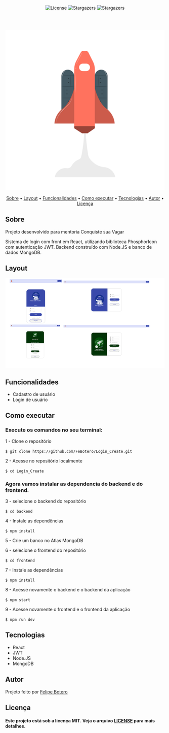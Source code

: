 <p align="center">
   <img alt="License" src="https://img.shields.io/badge/license-MIT-%23845afd">
   <img alt="Stargazers" src="https://img.shields.io/badge/Stars-1-%23845afd">
  <img alt="Stargazers" src="https://img.shields.io/badge/Forks-0-%23845afd">
 
  
  
</p>
<br><br>
<p align="center">

  <img alt="SpaceLogin" src="https://github.com/FeBotero/Login_Create/blob/main/frontend/src/assets/Solar%20system-pana.png">
 </p>                
 
 <p align="center">
 <a href="#sobre">Sobre</a> •
 <a href="#layout">Layout</a> • 
 <a href="#funcoes">Funcionalidades</a> •
 <a href="#como_executar">Como executar</a> • 
 <a href="#tecnologias">Tecnologias</a> • 
 <a href="#autor">Autor</a> • 
 <a href="#licenca">Licença</a>
</p>



<h2 id="sobre">Sobre</h2>

<p>Projeto desenvolvido para mentoria Conquiste sua Vagar</p>
<p>
  Sistema de login com front em React, utilizando biblioteca PhosphorIcon com autenticação JWT. Backend construído com Node.JS e banco de dados MongoDB.
</p>

 <h2 id="layout">Layout</h2>
 
 
<img alt="SpaceLogin" src="https://github.com/FeBotero/Login_Create/blob/main/frontend/src/assets/assets.png">


<h2 id="funcoes">Funcionalidades</h2>

<ul>
   <li>Cadastro de usuário</li>
   <li>Login de usuário</li>
   
   
</ul>
   
   
  

  <h2 id="como_executar">Como executar</h2>
  <h3>Execute os comandos no seu terminal:</h3>
  
<p>1 - Clone o repositório</p>
   
`$ git clone https://github.com/FeBotero/Login_Create.git`

<p>2 - Acesse no repositório localmente</p>

`$ cd Login_Create`

<h3>Agora vamos instalar as dependencia do backend e do frontend.</h3>

<p>3 - selecione o backend do repositório</p>

`$ cd backend`

<p>4 - Instale as dependências</p>

`$ npm install`

<p>5 - Crie um banco no Atlas MongoDB</p>

<p>6 - selecione o frontend do repositório</p>

`$ cd frontend`

<p>7 - Instale as dependências</p>

`$ npm install`

<p>8 - Acesse novamente o backend e o backend da aplicação</p>

`$ npm start`

<p>9 - Acesse novamente o frontend e o frontend da aplicação</p>

`$ npm run dev`

      


<h2 id="tecnologias">Tecnologias</h2>
  <ul>
  <li>React</li>
  <li>JWT</li>
  <li>Node.JS </li>
  <li>MongoDB</li>
  </ul>
   
<h2 id="autor">Autor</h2>

<p>
  Projeto feito por <a href="https://github.com/FeBotero">Felipe Botero<a/></p>
  
  
<h2 id="licenca">Licença</h2>
   
<h4>Este projeto está sob a licença MIT. Veja o arquivo <a href="https://github.com/FeBotero/Inovatec_2022/blob/main/LICENSE.txt">LICENSE</a> para mais detalhes.</h4>
